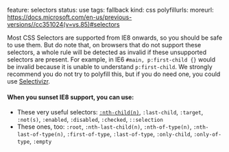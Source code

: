 feature: selectors
status: use
tags: fallback
kind: css
polyfillurls:
moreurl: https://docs.microsoft.com/en-us/previous-versions//cc351024(v=vs.85)#selectors

Most CSS Selectors are supported from IE8 onwards, so you should be safe to use them. But do note that, on browsers that do not support these selectors, a whole rule will be detected as invalid if these unsupported selectors are present. For example, in IE6 `#main, p:first-child {}` would be invalid because it is unable to understand `p:first-child`. We strongly recommend you do not try to polyfill this, but if you do need one, you could use [Selectivizr](http://selectivizr.com/).

#### When you sunset IE8 support, you can use:

* These very useful selectors: <a href="https://css-tricks.com/how-nth-child-works/">`:nth-child(n)`</a>, `:last-child`, `:target`, `:not(s)`, `:enabled`, `:disabled`, `:checked`, `::selection`
* These ones, too: `:root`, `:nth-last-child(n)`, `:nth-of-type(n)`, `:nth-last-of-type(n)`, `:first-of-type`, `:last-of-type`, `:only-child`, `:only-of-type`, `:empty`

<!--
	[].forEach.call( document.querySelectorAll('td'), function(elem){
	  if (elem.innerText.trim() == 'No') elem.style.backgroundColor = 'red';
	  if (elem.innerText.trim() == 'Yes') elem.style.backgroundColor = 'green';
	});
-->
